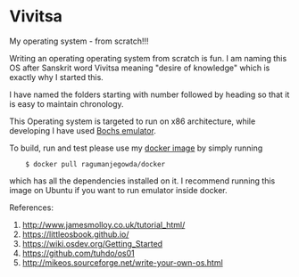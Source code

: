 
# Vivitsa
  My operating system - from scratch!!!

Writing an operating operating system from scratch is fun. I am naming this OS after Sanskrit word Vivitsa meaning "desire of knowledge" which is exactly why I started this.


I have named the folders starting with number followed by heading so that it is
easy to maintain chronology.

This Operating system is targeted to run on x86 architecture, while developing I have used [Bochs emulator](https://en.wikipedia.org/wiki/Bochs).

To build, run and test please use my
[docker image](https://github.com/ragu-manjegowda/ragu-docker) by simply running

```shell
	$ docker pull ragumanjegowda/docker
```
which has all the dependencies installed on it. I recommend running this image
on Ubuntu if you want to run emulator inside docker.

References:
1. http://www.jamesmolloy.co.uk/tutorial_html/
2. https://littleosbook.github.io/
3. https://wiki.osdev.org/Getting_Started
4. https://github.com/tuhdo/os01
5. http://mikeos.sourceforge.net/write-your-own-os.html
